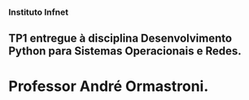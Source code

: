 ### Instituto Infnet
## TP1 entregue à disciplina Desenvolvimento Python para Sistemas Operacionais e Redes.
# Professor André Ormastroni.

